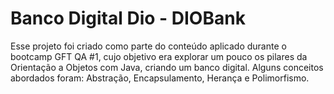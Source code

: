 # Banco Digital Dio - DIOBank

Esse projeto foi criado como parte do conteúdo aplicado durante o bootcamp GFT QA #1, cujo objetivo era explorar um pouco os pilares da Orientação a Objetos com Java, criando um banco digital. Alguns conceitos abordados foram: Abstração, Encapsulamento, Herança e Polimorfismo.
